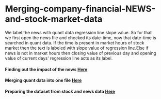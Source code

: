 # Merging-company-financial-NEWS-and-stock-market-data

We label the news with quant data regression line slope value.
So for that we first open the news file and checked its date-time, now that date-time is searched in quant data. If the time is present in market hours of stock market then the text is labeled with slope value of regression line.Else if news is not in market hours then closing value of previous day and opening value of current days' regression line acts as its label. 
#### Finding out the impact of the news [Here](https://github.com/Sabertoothtech/Merging-company-financial-NEWS-and-stock-market-data/tree/master/Finding%20news%20impact)
#### Merging quant data into one file [Here](https://github.com/Sabertoothtech/Merging-company-financial-NEWS-and-stock-market-data/tree/master/Merge%20Quant)
#### Preparing the dataset from stock and news data [Here](https://github.com/Sabertoothtech/Merging-company-financial-NEWS-and-stock-market-data/tree/master/Preparing%20dataset)
